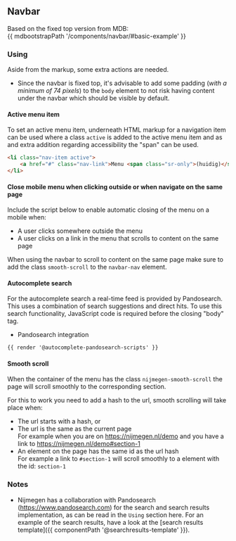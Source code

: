 ## Navbar

Based on the fixed top version from MDB:<br>
{{ mdbootstrapPath '/components/navbar/#basic-example' }}

### Using

Aside from the markup, some extra actions are needed.

* Since the navbar is fixed top, it's advisable to add some padding (_with a minimum of 74 pixels_) to the `body` element to not risk having content under the navbar which should be visible by default.

#### Active menu item
To set an active menu item, underneath HTML markup for a navigation item can be used where a class `active` is added to the active menu item and as and extra addition regarding accessibility the "span" can be used.

```html
<li class="nav-item active">
    <a href="#" class="nav-link">Menu <span class="sr-only">(huidig)</span></a>
</li>
```

#### Close mobile menu when clicking outside or when navigate on the same page

Include the script below to enable automatic closing of the menu on a mobile when:

- A user clicks somewhere outside the menu
- A user clicks on a link in the menu that scrolls to content on the same page

When using the navbar to scroll to content on the same page make sure to add the class `smooth-scroll` to the `navbar-nav` element.

#### Autocomplete search

For the autocomplete search a real-time feed is provided by Pandosearch. This uses a combination of search suggestions and direct hits. To use this search functionality, JavaScript code is required before the closing "body" tag.

* Pandosearch integration

```html
{{ render '@autocomplete-pandosearch-scripts' }}
```
#### Smooth scroll

When the container of the menu has the class `nijmegen-smooth-scroll` the page will scroll smoothly to the corresponding section.

For this to work you need to add a hash to the url, smooth scrolling will take place when:
* The url starts with a hash, or
* The url is the same as the current page  
  For example when you are on https://nijmegen.nl/demo and you have a link to https://nijmegen.nl/demo#section-1
* An element on the page has the same id as the url hash  
  For example a link to `#section-1` will scroll smoothly to a element with the id: `section-1`

### Notes

* Nijmegen has a collaboration with Pandosearch (https://www.pandosearch.com) for the search and search results implementation, as can be read in the `Using` section here. For an example of the search results, have a look at the [search results template]({{ componentPath '@searchresults-template' }}).
